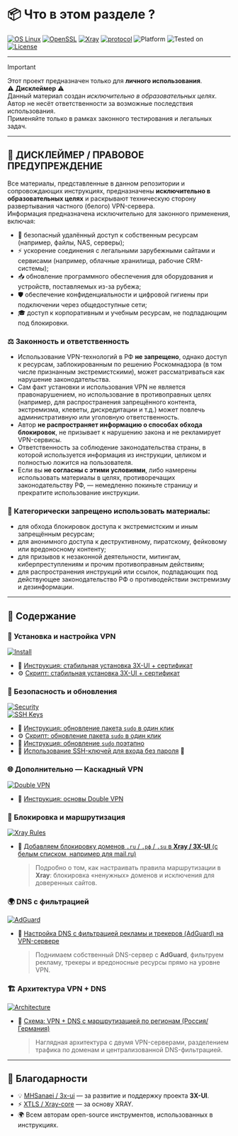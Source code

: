 # 📦 Что в этом разделе ?

[![OS Linux](https://img.shields.io/badge/OS-Linux-blue?logo=linux&logoColor=white)](https://www.linux.org/)
[![OpenSSL](https://img.shields.io/badge/OpenSSL-%E2%9C%94-green?logo=openssl&logoColor=white)](https://www.openssl.org/)
[![Xray](https://img.shields.io/badge/Xray-Ready-orange?logo=github)](https://github.com/XTLS/Xray-core)
[![protocol](https://img.shields.io/badge/protocol-VLESS-blue?style=flat-square)](https://xtls.github.io/)
![Platform](https://img.shields.io/badge/platform-Linux-lightgrey?style=flat-square&logo=linux)
![Tested on](https://img.shields.io/badge/tested%20on-Ubuntu%2024.04%20%7C%20Debian%2012-orange?style=flat-square)
[![License](https://img.shields.io/badge/License-MIT-purple)](LICENSE)

---

> [!IMPORTANT]
> Этот проект предназначен только для **личного использования**.  
> ⚠️ **Дисклеймер** ⚠️  
> Данный материал создан *исключительно в образовательных целях*.  
> Автор не несёт ответственности за возможные последствия использования.  
> Применяйте только в рамках законного тестирования и легальных задач.
>
> ---
>
> ## 📜 ДИСКЛЕЙМЕР / ПРАВОВОЕ ПРЕДУПРЕЖДЕНИЕ
>
> Все материалы, представленные в данном репозитории и сопровождающих инструкциях, предназначены **исключительно в образовательных целях** и раскрывают техническую сторону развертывания частного (белого) VPN-сервера.  
> Информация предназначена исключительно для законного применения, включая:
>
> - 🔑 безопасный удалённый доступ к собственным ресурсам (например, файлы, NAS, серверы);  
> - ⚡ ускорение соединения с легальными зарубежными сайтами и сервисами (например, облачные хранилища, рабочие CRM-системы);  
> - 📥 обновление программного обеспечения для оборудования и устройств, поставляемых из-за рубежа;  
> - 🛡️ обеспечение конфиденциальности и цифровой гигиены при подключении через общедоступные сети;  
> - 🎓 доступ к корпоративным и учебным ресурсам, не подпадающим под блокировки.  
>
> ### ⚖️ Законность и ответственность
> - Использование VPN-технологий в РФ **не запрещено**, однако доступ к ресурсам, заблокированным по решению Роскомнадзора (в том числе признанным экстремистскими), может рассматриваться как нарушение законодательства.  
> - Сам факт установки и использования VPN не является правонарушением, но использование в противоправных целях (например, для распространения запрещённого контента, экстремизма, клеветы, дискредитации и т.д.) может повлечь административную или уголовную ответственность.  
> - Автор **не распространяет информацию о способах обхода блокировок**, не призывает к нарушению закона и не рекламирует VPN-сервисы.  
> - Ответственность за соблюдение законодательства страны, в которой используется информация из инструкции, целиком и полностью ложится на пользователя.  
> - Если вы **не согласны с этими условиями**, либо намерены использовать материалы в целях, противоречащих законодательству РФ, — немедленно покиньте страницу и прекратите использование инструкции.  
>
> ### 🚫 Категорически запрещено использовать материалы:
> - для обхода блокировок доступа к экстремистским и иным запрещённым ресурсам;  
> - для анонимного доступа к деструктивному, пиратскому, фейковому или вредоносному контенту;  
> - для призывов к незаконной деятельности, митингам, киберпреступлениям и прочим противоправным действиям;  
> - для распространения инструкций или ссылок, подпадающих под действующее законодательство РФ о противодействии экстремизму и дезинформации.  

---

## 📂 Содержание  

### 🔧 Установка и настройка VPN  
[![Install](https://img.shields.io/badge/Install-3X--UI-blue?logo=linux&logoColor=white)](00_Install-VPN.md)  
- 📝 [Инструкция: стабильная установка 3X-UI + сертификат](00_Install-VPN.md)  
- ⚙️ [Скрипт: стабильная установка 3X-UI + сертификат](00_%D0%A1ert_VPN_stable_version.sh)  

### 🔐 Безопасность и обновления  
[![Security](https://img.shields.io/badge/Security-Updates-red?logo=linux&logoColor=white)](01_Install_sudo.md)  
[![SSH Keys](https://img.shields.io/badge/SSH--Keys-Enabled-green?logo=gnubash&logoColor=white)](VPN/0_Install/07_SSH-key_settings.md)  

- 📝 [Инструкция: обновление пакета `sudo` в один клик](01_Install_sudo.md)  
- ⚙️ [Скрипт: обновление пакета `sudo` в один клик](01_Install_sudo.sh)  
- 📝 [Инструкция: обновление `sudo` поэтапно](01_Update_Sudo.md)  
- 📝 [Использование SSH-ключей для входа без пароля](VPN/0_Install/07_SSH-key_settings.md) 🔑  


### 🌐 Дополнительно — Каскадный VPN  
[![Double VPN](https://img.shields.io/badge/Double-VPN-orange?logo=github)](02_Install_Double_VPN.md)  
- 📝 [Инструкция: основы Double VPN](02_Install_Double_VPN.md)  

### 🚫 Блокировка и маршрутизация  
[![Xray Rules](https://img.shields.io/badge/Xray-Rules-orange?logo=github)](03_Settings_rules.md)  
- 📝 [Добавляем блокировку доменов `.ru` / `.рф` / `.su` в **Xray / 3X-UI** (с белым списком, например для mail.ru)](03_Settings_rules.md)  
  > Подробно о том, как настраивать правила маршрутизации в **Xray**: блокировка «ненужных» доменов и исключения для доверенных сайтов.  

### 🌍 DNS с фильтрацией  
[![AdGuard](https://img.shields.io/badge/DNS-AdGuard-green?logo=AdGuard&logoColor=white)](04_Setiings_DNS.md)  
- 📝 [Настройка DNS с фильтрацией рекламы и трекеров (AdGuard) на VPN-сервере](04_Setiings_DNS.md)  
  > Поднимаем собственный DNS-сервер с **AdGuard**, фильтруем рекламу, трекеры и вредоносные ресурсы прямо на уровне VPN.  

### 🏗 Архитектура VPN + DNS  
[![Architecture](https://img.shields.io/badge/Architecture-VPN%2BDNS-blueviolet?logo=linux&logoColor=white)](05_Double_VPN+route.md)  
- 📝 [Схема: VPN + DNS с маршрутизацией по регионам (Россия/Германия)](05_Double_VPN+route.md)  
  > Наглядная архитектура с двумя VPN-серверами, разделением трафика по доменам и централизованной DNS-фильтрацией.  

---

## 🙏 Благодарности  

- 💡 [MHSanaei / 3x-ui](https://github.com/MHSanaei/3x-ui) — за развитие и поддержку проекта **3X-UI**.  
- ⚡ [XTLS / Xray-core](https://github.com/XTLS/Xray-core) — за основу XRAY.  
- 🌍 Всем авторам open-source инструментов, использованных в инструкциях.  
